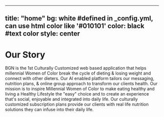  ---
  title: "home"
  bg: white     #defined in _config.yml, can use html color like '#010101'
  color: black  #text color
  style: center
  ---

  # Our Story
   BGN is the 1st Culturally Customized web based application that helps millennial Women of Color break the cycle of dieting & losing weight and connect with other dieters. Our AI enabled platform tailors our messaging, nutrition plans, & online group approach to transform our clients health. Our mission is to inspire Millennial Women of Color to make eating healthy and living a Healthy Lifestyle the "easy" choice and to create an experience that's social, enjoyable and integrated into daily life. Our culturally customized subscription plans provide our clients with real life nutrition solutions they can infuse into their daily life.